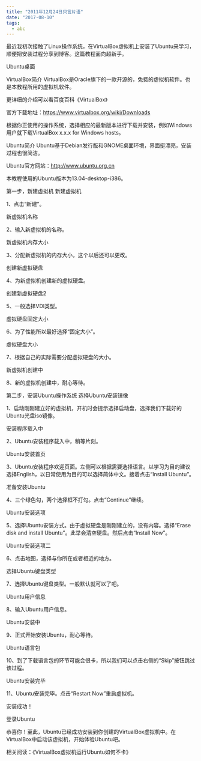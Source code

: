 ```yaml
---
title: "2011年12月24日只言片语"
date: "2017-08-10"
tags:
  - abc
---
```

最近我初次接触了Linux操作系统，在VirtualBox虚拟机上安装了Ubuntu来学习，顺便把安装过程分享到博客。这篇教程面向超新手。

Ubuntu桌面

VirtualBox简介
VirtualBox是Oracle旗下的一款开源的，免费的虚拟机软件。也是本教程所用的虚拟机软件。

更详细的介绍可以看百度百科《VirtualBox》

官方下载地址：https://www.virtualbox.org/wiki/Downloads

根据你正使用的操作系统，选择相应的最新版本进行下载并安装，例如Windows用户就下载VirtualBox x.x.x for Windows hosts。

Ubuntu简介
Ubuntu基于Debian发行版和GNOME桌面环境，界面挺漂亮，安装过程也很简洁。

Ubuntu官方网站：http://www.ubuntu.org.cn

本教程使用的Ubuntu版本为13.04-desktop-i386。

第一步，新建虚拟机
新建虚拟机

1、点击“新建”。

新虚拟机名称

2、输入新虚拟机的名称。

新虚拟机内存大小

3、分配新虚拟机的内存大小，这个以后还可以更改。

创建新虚拟硬盘

4、为新虚拟机创建新的虚拟硬盘。

创建新虚拟硬盘2

5、一般选择VDI类型。

虚拟硬盘固定大小

6、为了性能所以最好选择“固定大小”。

虚拟硬盘大小

7、根据自己的实际需要分配虚拟硬盘的大小。

新虚拟机创建中

8、新的虚拟机创建中，耐心等待。

第二步，安装Ubuntu操作系统
选择Ubuntu安装镜像

1、启动刚刚建立好的虚拟机，开机时会提示选择启动盘，选择我们下载好的Ubuntu光盘iso镜像。

安装程序载入中

2、Ubuntu安装程序载入中，稍等片刻。

Ubuntu安装首页

3、Ubuntu安装程序欢迎页面。左侧可以根据需要选择语言。以学习为目的建议选择English，以日常使用为目的可以选择简体中文。接着点击“Install Ubuntu”。

准备安装Ubuntu

4、三个绿色勾，两个选择框不打勾。点击“Continue”继续。

Ubuntu安装选项

5、选择Ubuntu安装方式。由于虚拟硬盘是刚刚建立的，没有内容。选择“Erase disk and install Ubuntu”。此举会清空硬盘。然后点击“Install Now”。

Ubuntu安装选项二

6、点击地图，选择与你所在或者相近的地方。

选择Ubuntu键盘类型

7、选择Ubuntu键盘类型。一般默认就可以了吧。

Ubuntu用户信息

8、输入Ubuntu用户信息。

Ubuntu安装中

9、正式开始安装Ubuntu，耐心等待。

Ubuntu语言包

10、到了下载语言包的环节可能会很卡，所以我们可以点击右侧的“Skip”按钮跳过该过程。

Ubuntu安装完毕

11、Ubuntu安装完毕。点击“Restart Now”重启虚拟机。

安装成功！

登录Ubuntu

恭喜你！至此，Ubuntu已经成功安装到你创建的VirtualBox虚拟机中。在VirtualBox中启动该虚拟机，开始体验Ubuntu吧。

相关阅读：《VirtualBox虚拟机运行Ubuntu如何不卡》